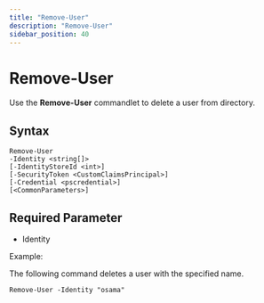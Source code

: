 ```yaml
---
title: "Remove-User"
description: "Remove-User"
sidebar_position: 40
---
```


# Remove-User

Use the **Remove-User** commandlet to delete a user from directory.

## Syntax

```
Remove-User
-Identity <string[]>
[-IdentityStoreId <int>]
[-SecurityToken <CustomClaimsPrincipal>]
[-Credential <pscredential>]
[<CommonParameters>]
```

## Required Parameter

- Identity

Example:

The following command deletes a user with the specified name.

```
Remove-User -Identity "osama"
```
